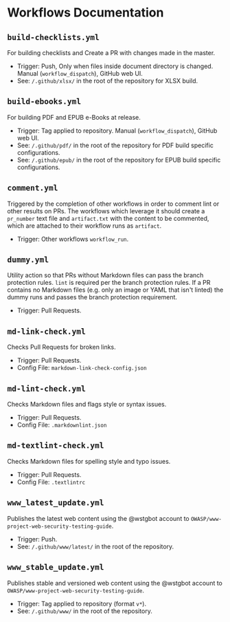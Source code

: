 # Workflows Documentation

## `build-checklists.yml`

For building checklists and Create a PR with changes made in the master.

- Trigger: Push, Only when files inside document directory is changed. Manual (`workflow_dispatch`), GitHub web UI.
- See: `/.github/xlsx/` in the root of the repository for XLSX build.

## `build-ebooks.yml`

For building PDF and EPUB e-Books at release.

- Trigger: Tag applied to repository. Manual (`workflow_dispatch`), GitHub web UI.
- See: `/.github/pdf/` in the root of the repository for PDF build specific configurations.
- See: `/.github/epub/` in the root of the repository for EPUB build specific configurations.

## `comment.yml`

Triggered by the completion of other workflows in order to comment lint or other results on PRs.
The workflows which leverage it should create a `pr_number` text file and `artifact.txt` with the content to be commented, which are attached to their workflow runs as `artifact`.

- Trigger: Other workflows `workflow_run`.

## `dummy.yml`

Utility action so that PRs without Markdown files can pass the branch protection rules. `lint` is required per the branch protection rules. If a PR contains no Markdown files (e.g. only an image or YAML that isn't linted) the dummy runs and passes the branch protection requirement.

- Trigger: Pull Requests.

## `md-link-check.yml`

Checks Pull Requests for broken links.

- Trigger: Pull Requests.
- Config File: `markdown-link-check-config.json`

## `md-lint-check.yml`

Checks Markdown files and flags style or syntax issues.

- Trigger: Pull Requests.
- Config File: `.markdownlint.json`

## `md-textlint-check.yml`

Checks Markdown files for spelling style and typo issues.

- Trigger: Pull Requests.
- Config File: `.textlintrc`

## `www_latest_update.yml`

Publishes the latest web content using the @wstgbot account to `OWASP/www-project-web-security-testing-guide`.

- Trigger: Push.
- See: `/.github/www/latest/` in the root of the repository.

## `www_stable_update.yml`

Publishes stable and versioned web content using the @wstgbot account to `OWASP/www-project-web-security-testing-guide`.

- Trigger: Tag applied to repository (format `v*`).
- See: `/.github/www/` in the root of the repository.